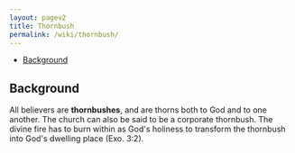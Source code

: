 ```yaml
---
layout: pagev2
title: Thornbush
permalink: /wiki/thornbush/
---
```

- [Background](#background)

## Background

All believers are **thornbushes**, and are thorns both to God and to one another. The church can also be said to be a corporate thornbush. The divine fire has to burn within as God's holiness to transform the thornbush into God's dwelling place (Exo. 3:2).